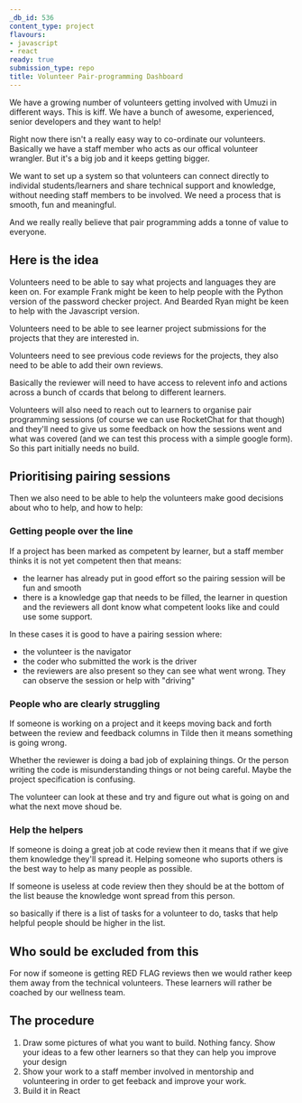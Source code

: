 ```yaml
---
_db_id: 536
content_type: project
flavours:
- javascript
- react
ready: true
submission_type: repo
title: Volunteer Pair-programming Dashboard
---
```


We have a growing number of volunteers getting involved with Umuzi in different ways. This is kiff. We have a bunch of awesome, experienced, senior developers and they want to help!

Right now there isn't a really easy way to co-ordinate our volunteers. Basically we have a staff member who acts as our offical volunteer wrangler. But it's a big job and it keeps getting bigger.

We want to set up a system so that volunteers can connect directly to individal students/learners and share technical support and knowledge, without needing staff members to be involved. We need a process that is smooth, fun and meaningful.

And we really really believe that pair programming adds a tonne of value to everyone.

## Here is the idea

Volunteers need to be able to say what projects and languages they are keen on. For example Frank might be keen to help people with the Python version of the password checker project. And Bearded Ryan might be keen to help with the Javascript version.

Volunteers need to be able to see learner project submissions for the projects that they are interested in.

Volunteers need to see previous code reviews for the projects, they also need to be able to add their own reviews.

Basically the reviewer will need to have access to relevent info and actions across a bunch of ccards that belong to different learners.

Volunteers will also need to reach out to learners to organise pair programming sessions (of course we can use RocketChat for that though) and they'll need to give us some feedback on how the sessions went and what was covered (and we can test this process with a simple google form). So this part initially needs no build.

## Prioritising pairing sessions

Then we also need to be able to help the volunteers make good decisions about who to help, and how to help:

### Getting people over the line

If a project has been marked as competent by learner, but a staff member thinks it is not yet competent then that means:

- the learner has already put in good effort so the pairing session will be fun and smooth
- there is a knowledge gap that needs to be filled, the learner in question and the reviewers all dont know what competent looks like and could use some support.

In these cases it is good to have a pairing session where:

- the volunteer is the navigator
- the coder who submitted the work is the driver
- the reviewers are also present so they can see what went wrong. They can observe the session or help with "driving"

### People who are clearly struggling

If someone is working on a project and it keeps moving back and forth between the review and feedback columns in Tilde then it means something is going wrong.

Whether the reviewer is doing a bad job of explaining things. Or the person writing the code is misunderstanding things or not being careful. Maybe the project specification is confusing.

The volunteer can look at these and try and figure out what is going on and what the next move shoud be.

### Help the helpers

If someone is doing a great job at code review then it means that if we give them knowledge they'll spread it. Helping someone who suports others is the best way to help as many people as possible.

If someone is useless at code review then they should be at the bottom of the list beause the knowledge wont spread from this person.

so basically if there is a list of tasks for a volunteer to do, tasks that help helpful people should be higher in the list.

## Who sould be excluded from this

For now if someone is getting RED FLAG reviews then we would rather keep them away from the technical volunteers. These learners will rather be coached by our wellness team.

## The procedure

1. Draw some pictures of what you want to build. Nothing fancy. Show your ideas to a few other learners so that they can help you improve your design
2. Show your work to a staff member involved in mentorship and volunteering in order to get feeback and improve your work.
3. Build it in React